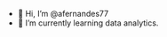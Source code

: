 - 👋 Hi, I’m @afernandes77
- 🌱 I’m currently learning data analytics.

<!---
afernandes77/afernandes77 is a ✨ special ✨ repository because its `README.md` (this file) appears on your GitHub profile.
You can click the Preview link to take a look at your changes.
--->
